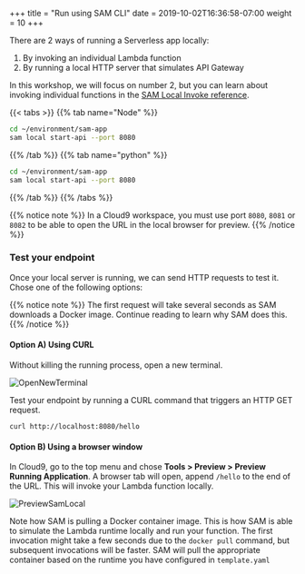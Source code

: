 +++
title = "Run using SAM CLI"
date = 2019-10-02T16:36:58-07:00
weight = 10
+++

There are 2 ways of running a Serverless app locally:

1. By invoking an individual Lambda function
2. By running a local HTTP server that simulates API Gateway

In this workshop, we will focus on number 2, but you can learn about invoking individual functions in the
[SAM Local Invoke reference](https://docs.aws.amazon.com/en_pv/serverless-application-model/latest/developerguide/sam-cli-command-reference-sam-local-invoke.html).

{{< tabs >}}
{{% tab name="Node" %}}

```bash
cd ~/environment/sam-app
sam local start-api --port 8080
```

{{% /tab %}}
{{% tab name="python" %}}

```bash
cd ~/environment/sam-app
sam local start-api --port 8080
```

{{% /tab %}}
{{% /tabs %}}

{{% notice note %}}
In a Cloud9 workspace, you must use port `8080`, `8081` or `8082` to be able to open the URL in the local browser for preview.
{{% /notice %}}

### Test your endpoint

Once your local server is running, we can send HTTP requests to test it. Chose one of the following options:

{{% notice note %}}
The first request will take several seconds as SAM downloads a Docker image. Continue reading to
learn why SAM does this.
{{% /notice %}}

#### Option A) Using CURL

Without killing the running process, open a new terminal.

![OpenNewTerminal](/images/screenshot-new-terminal.png)

Test your endpoint by running a CURL command that triggers an HTTP GET request.

```
curl http://localhost:8080/hello
```

#### Option B) Using a browser window

In Cloud9, go to the top menu and chose **Tools > Preview > Preview Running Application**. A browser
tab will open, append `/hello` to the end of the URL. This will invoke your Lambda function locally.

![PreviewSamLocal](/images/screenshot-samlocal-preview.png)

Note how SAM is pulling a Docker container image. This is how SAM is able to simulate the Lambda
runtime locally and run your function. The first invocation might take a few seconds due to the
`docker pull` command, but subsequent invocations will be faster. SAM will pull the appropriate
container based on the runtime you have configured in `template.yaml`
